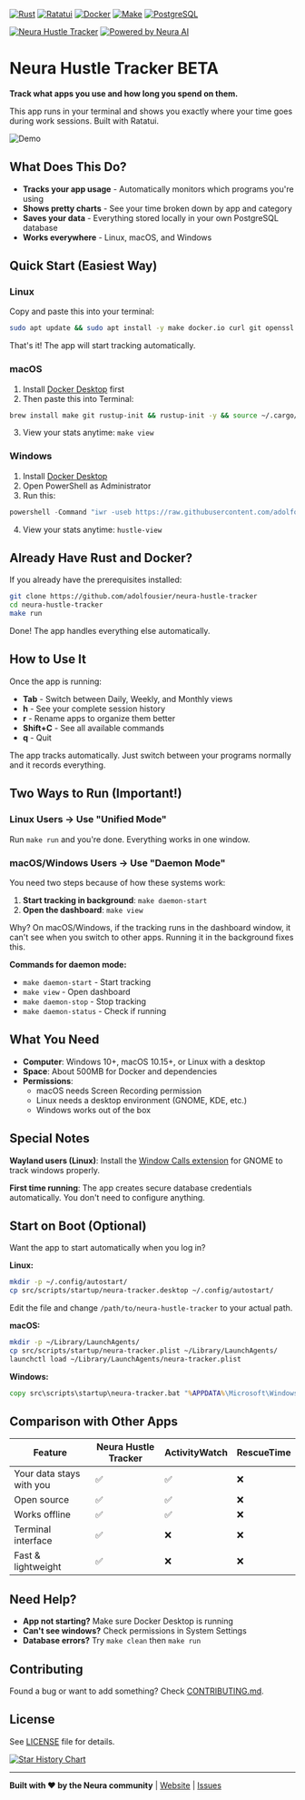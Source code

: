 [![Rust](https://img.shields.io/badge/rust-%23000000.svg?style=for-the-badge&logo=rust&logoColor=white)](https://www.rust-lang.org)
[![Ratatui](https://img.shields.io/badge/ratatui-%23000000.svg?style=for-the-badge&logo=rust&logoColor=white)](https://ratatui.rs)
[![Docker](https://img.shields.io/badge/docker-%230db7ed.svg?style=for-the-badge&logo=docker&logoColor=white)](https://docker.com)
[![Make](https://img.shields.io/badge/Make-%23000000.svg?style=for-the-badge&logo=gnu&logoColor=white)](https://www.gnu.org/software/make/)
[![PostgreSQL](https://img.shields.io/badge/postgresql-%23316192.svg?style=for-the-badge&logo=postgresql&logoColor=white)](https://www.postgresql.org)

[![Neura Hustle Tracker](https://img.shields.io/badge/Neura%20Hustle%20Tracker-7f56da)](https://meetneura.ai) [![Powered by Neura AI](https://img.shields.io/badge/Powered%20by-Neura%20AI-7f56da)](https://meetneura.ai)

# Neura Hustle Tracker BETA

**Track what apps you use and how long you spend on them.**

This app runs in your terminal and shows you exactly where your time goes during work sessions. Built with Ratatui.

![Demo](src/screenshots/hustle-tracker-demo.GIF)

## What Does This Do?

- **Tracks your app usage** - Automatically monitors which programs you're using
- **Shows pretty charts** - See your time broken down by app and category
- **Saves your data** - Everything stored locally in your own PostgreSQL database
- **Works everywhere** - Linux, macOS, and Windows

## Quick Start (Easiest Way)

### Linux

Copy and paste this into your terminal:

```bash
sudo apt update && sudo apt install -y make docker.io curl git openssl && curl --proto '=https' --tlsv1.2 -sSf https://sh.rustup.rs | sh -s -- -y && source ~/.cargo/env && git clone https://github.com/adolfousier/neura-hustle-tracker.git && cd neura-hustle-tracker && make run
```

That's it! The app will start tracking automatically.

### macOS

1. Install [Docker Desktop](https://docs.docker.com/desktop/install/mac-install/) first
2. Then paste this into Terminal:

```bash
brew install make git rustup-init && rustup-init -y && source ~/.cargo/env && git clone https://github.com/adolfousier/neura-hustle-tracker.git && cd neura-hustle-tracker && make daemon-start
```

3. View your stats anytime: `make view`

### Windows

1. Install [Docker Desktop](https://www.docker.com/products/docker-desktop/)
2. Open PowerShell as Administrator
3. Run this:

```powershell
powershell -Command "iwr -useb https://raw.githubusercontent.com/adolfousier/neura-hustle-tracker/main/src/scripts/windows_build/windows-install.ps1 | iex"
```

4. View your stats anytime: `hustle-view`

## Already Have Rust and Docker?

If you already have the prerequisites installed:

```bash
git clone https://github.com/adolfousier/neura-hustle-tracker
cd neura-hustle-tracker
make run
```

Done! The app handles everything else automatically.

## How to Use It

Once the app is running:

- **Tab** - Switch between Daily, Weekly, and Monthly views
- **h** - See your complete session history
- **r** - Rename apps to organize them better
- **Shift+C** - See all available commands
- **q** - Quit

The app tracks automatically. Just switch between your programs normally and it records everything.

## Two Ways to Run (Important!)

### Linux Users → Use "Unified Mode"

Run `make run` and you're done. Everything works in one window.

### macOS/Windows Users → Use "Daemon Mode"

You need two steps because of how these systems work:

1. **Start tracking in background**: `make daemon-start`
2. **Open the dashboard**: `make view`

Why? On macOS/Windows, if the tracking runs in the dashboard window, it can't see when you switch to other apps. Running it in the background fixes this.

**Commands for daemon mode:**

- `make daemon-start` - Start tracking
- `make view` - Open dashboard
- `make daemon-stop` - Stop tracking
- `make daemon-status` - Check if running

## What You Need

- **Computer**: Windows 10+, macOS 10.15+, or Linux with a desktop
- **Space**: About 500MB for Docker and dependencies
- **Permissions**:
  - macOS needs Screen Recording permission
  - Linux needs a desktop environment (GNOME, KDE, etc.)
  - Windows works out of the box

## Special Notes

**Wayland users (Linux)**: Install the [Window Calls extension](https://extensions.gnome.org/extension/4724/window-calls/) for GNOME to track windows properly.

**First time running**: The app creates secure database credentials automatically. You don't need to configure anything.

## Start on Boot (Optional)

Want the app to start automatically when you log in?

**Linux:**

```bash
mkdir -p ~/.config/autostart/
cp src/scripts/startup/neura-tracker.desktop ~/.config/autostart/
```

Edit the file and change `/path/to/neura-hustle-tracker` to your actual path.

**macOS:**

```bash
mkdir -p ~/Library/LaunchAgents/
cp src/scripts/startup/neura-tracker.plist ~/Library/LaunchAgents/
launchctl load ~/Library/LaunchAgents/neura-tracker.plist
```

**Windows:**

```cmd
copy src\scripts\startup\neura-tracker.bat "%APPDATA%\Microsoft\Windows\Start Menu\Programs\Startup\"
```

## Comparison with Other Apps

| Feature | Neura Hustle Tracker | ActivityWatch | RescueTime |
|---------|---------------------|---------------|------------|
| Your data stays with you | ✅ | ✅ | ❌ |
| Open source | ✅ | ✅ | ❌ |
| Works offline | ✅ | ✅ | ❌ |
| Terminal interface | ✅ | ❌ | ❌ |
| Fast & lightweight | ✅ | ❌ | ❌ |

## Need Help?

- **App not starting?** Make sure Docker Desktop is running
- **Can't see windows?** Check permissions in System Settings
- **Database errors?** Try `make clean` then `make run`

## Contributing

Found a bug or want to add something? Check [CONTRIBUTING.md](CONTRIBUTING.md).

## License

See [LICENSE](LICENSE) file for details.

[![Star History Chart](https://api.star-history.com/svg?repos=adolfousier/neura-hustle-tracker&type=Date)](https://star-history.com/#adolfousier/neura-hustle-tracker&Date)

---

**Built with ❤️ by the Neura community** | [Website](https://meetneura.ai) | [Issues](https://github.com/adolfousier/neura-hustle-tracker/issues)
